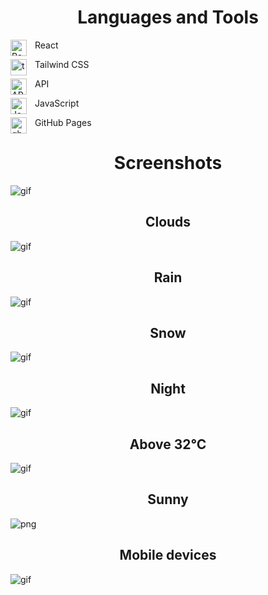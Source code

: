 <h1 align="center">Languages and Tools</h1>


<img align="left" alt="React" width="26px" src="https://cdn.jsdelivr.net/gh/devicons/devicon/icons/react/react-original.svg" style="padding-right:10px;" /><p>React</p>

<img align="left" alt="tw" width="26px" src="https://user-images.githubusercontent.com/76121581/194313955-e98edcb0-0a6f-457f-a9a7-482f2775b1ad.png" style="padding-right:10px;" /><p>Tailwind CSS</p>

<img align="left" alt="API" width="26px" src="https://user-images.githubusercontent.com/76121581/194313522-238ce73b-a238-43a2-bb1f-878dc9be3fd6.png" style="padding-right:10px;" /><p>API</p>

<img align="left" alt="JavaScript" width="26px" src="https://cdn.jsdelivr.net/gh/devicons/devicon/icons/javascript/javascript-original.svg" style="padding-right:10px;" /><p>JavaScript</p>

<img align="left" alt="ghp" width="26px" src="https://user-images.githubusercontent.com/3369400/139447912-e0f43f33-6d9f-45f8-be46-2df5bbc91289.png" style="padding-right:10px;" /><p>GitHub Pages</p>


<h1 align="center">Screenshots</h1>

<img align="center" src="https://user-images.githubusercontent.com/76121581/176559517-8ebf84e9-6ea1-403d-b418-c349dba61355.png" alt="gif" width="auto"/>

<h2 align="center">Clouds</h2>
  <img align="center" src="https://user-images.githubusercontent.com/76121581/175815554-a149faf2-895b-4b4e-92f7-a161ac24ea1a.gif" alt="gif" width="auto"/>
<h2 align="center">Rain</h2>
<img align="center" src="https://user-images.githubusercontent.com/76121581/175815999-a9d43614-f908-49ec-9396-cb19d7a8b03e.gif" alt="gif" width="auto"/>
<h2 align="center">Snow</h2>
<img align="center" src="https://user-images.githubusercontent.com/76121581/175816112-fceeb5fe-e4c2-43e9-9f77-524293c4d1ac.gif" alt="gif" width="auto"/>
<h2 align="center">Night</h2>
<img align="center" src="https://user-images.githubusercontent.com/76121581/175816298-326ab775-7ace-439b-8ffd-3b5ee576c309.gif" alt="gif" width="auto"/>
<h2 align="center">Above 32°C</h2>
<img align="center" src="https://user-images.githubusercontent.com/76121581/175867758-8e978043-9718-4e31-8b6b-8d4dd407d9fb.gif" alt="gif" width="auto"/>
<h2 align="center">Sunny</h2>
<img align="center" src="https://user-images.githubusercontent.com/76121581/175869950-434c900e-1454-4c16-8d8d-cecc3118956b.png" alt="png" width="auto"/>
<h2 align="center">Mobile devices</h2>
<img align="center" src="https://user-images.githubusercontent.com/76121581/175870261-5ec14988-b71d-47de-81a9-64c15d744c93.gif" alt="gif" width="auto"/>

